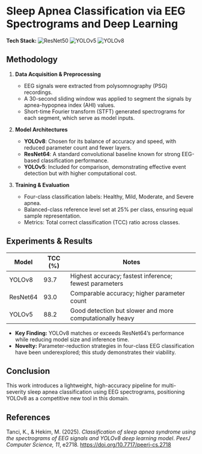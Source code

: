 # Sleep Apnea Classification via EEG Spectrograms and Deep Learning

**Tech Stack:** ![ResNet50](https://img.shields.io/badge/ResNet50-EE4C2C?logo=pytorch&logoColor=white) ![YOLOv5](https://img.shields.io/badge/YOLOv5-FF9900?logo=pytorch&logoColor=white) ![YOLOv8](https://img.shields.io/badge/YOLOv8-0072C6?logo=pytorch&logoColor=white)

## Methodology

1. **Data Acquisition & Preprocessing**  
   - EEG signals were extracted from polysomnography (PSG) recordings.  
   - A 30-second sliding window was applied to segment the signals by apnea-hypopnea index (AHI) values.  
   - Short-time Fourier transform (STFT) generated spectrograms for each segment, which serve as model inputs.

2. **Model Architectures**  
   - **YOLOv8**: Chosen for its balance of accuracy and speed, with reduced parameter count and fewer layers.  
   - **ResNet64**: A standard convolutional baseline known for strong EEG-based classification performance.  
   - **YOLOv5**: Included for comparison, demonstrating effective event detection but with higher computational cost.

3. **Training & Evaluation**  
   - Four-class classification labels: Healthy, Mild, Moderate, and Severe apnea.  
   - Balanced-class reference level set at 25% per class, ensuring equal sample representation.  
   - Metrics: Total correct classification (TCC) ratio across classes.

## Experiments & Results

| Model     | TCC (%) | Notes                                                     |
|-----------|---------|-----------------------------------------------------------|
| YOLOv8    | 93.7    | Highest accuracy; fastest inference; fewest parameters    |
| ResNet64  | 93.0    | Comparable accuracy; higher parameter count               |
| YOLOv5    | 88.2    | Good detection but slower and more computationally heavy  |

- **Key Finding:** YOLOv8 matches or exceeds ResNet64’s performance while reducing model size and inference time.  
- **Novelty:** Parameter-reduction strategies in four-class EEG classification have been underexplored; this study demonstrates their viability.

## Conclusion

This work introduces a lightweight, high-accuracy pipeline for multi-severity sleep apnea classification using EEG spectrograms, positioning YOLOv8 as a competitive new tool in this domain.

## References

Tanci, K., & Hekim, M. (2025). *Classification of sleep apnea syndrome using the spectrograms of EEG signals and YOLOv8 deep learning model*. *PeerJ Computer Science, 11*, e2718. https://doi.org/10.7717/peerj-cs.2718
